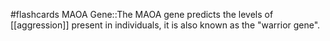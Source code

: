 #flashcards 
MAOA Gene::The MAOA gene predicts the levels of [[aggression]] present in individuals, it is also known as the "warrior gene".
<!--SR:!2023-11-07,3,250-->